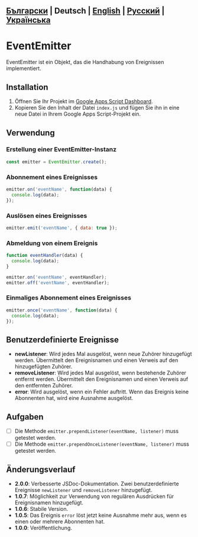 [Български](README-BG.md) | **Deutsch** | [English](README.md) | [Русский](README-RU.md) | [Українська](README-UK.md)
---

# EventEmitter

EventEmitter ist ein Objekt, das die Handhabung von Ereignissen implementiert.

## Installation

1. Öffnen Sie Ihr Projekt im [Google Apps Script Dashboard](https://script.google.com/).
2. Kopieren Sie den Inhalt der Datei `index.js` und fügen Sie ihn in eine neue Datei in Ihrem Google Apps Script-Projekt ein.

## Verwendung

### Erstellung einer EventEmitter-Instanz

```javascript
const emitter = EventEmitter.create();
```

### Abonnement eines Ereignisses

```javascript
emitter.on('eventName', function(data) {
  console.log(data);
});
```

### Auslösen eines Ereignisses

```javascript
emitter.emit('eventName', { data: true });
```

### Abmeldung von einem Ereignis

```javascript
function eventHandler(data) {
  console.log(data);
}

emitter.on('eventName', eventHandler);
emitter.off('eventName', eventHandler);
```

### Einmaliges Abonnement eines Ereignisses

```javascript
emitter.once('eventName', function(data) {
  console.log(data);
});
```

## Benutzerdefinierte Ereignisse

- **newListener**: Wird jedes Mal ausgelöst, wenn neue Zuhörer hinzugefügt werden. Übermittelt den Ereignisnamen und einen Verweis auf den hinzugefügten Zuhörer.
- **removeListener**: Wird jedes Mal ausgelöst, wenn bestehende Zuhörer entfernt werden. Übermittelt den Ereignisnamen und einen Verweis auf den entfernten Zuhörer.
- **error**: Wird ausgelöst, wenn ein Fehler auftritt. Wenn das Ereignis keine Abonnenten hat, wird eine Ausnahme ausgelöst.

## Aufgaben

- [ ] Die Methode `emitter.prependListener(eventName, listener)` muss getestet werden.
- [ ] Die Methode `emitter.prependOnceListener(eventName, listener)` muss getestet werden.

## Änderungsverlauf

- **2.0.0**: Verbesserte JSDoc-Dokumentation. Zwei benutzerdefinierte Ereignisse `newListener` und `removeListener` hinzugefügt.
- **1.0.7**: Möglichkeit zur Verwendung von regulären Ausdrücken für Ereignisnamen hinzugefügt.
- **1.0.6**: Stabile Version.
- **1.0.5**: Das Ereignis `error` löst jetzt keine Ausnahme mehr aus, wenn es einen oder mehrere Abonnenten hat.
- **1.0.0**: Veröffentlichung.
